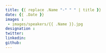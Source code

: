 ```yaml
---
title: {{ replace .Name "-" " " | title }}
date: {{ .Date }}
images : 
 - images/speakers/{{ .Name }}.jpg
designation : 
twitter: 
linkedin: 
github: 
---
```


